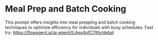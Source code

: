 # Meal Prep and Batch Cooking
This prompt offers insights into meal prepping and batch cooking techniques to optimize efficiency for individuals with busy schedules.
Fast try: https://flowagent.ai/ai-agent/ILAex4p1C7Wx/detail
